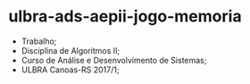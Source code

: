 # ulbra-ads-aepii-jogo-memoria

- Trabalho;
- Disciplina de Algoritmos II;
- Curso de Análise e Desenvolvimento de Sistemas;
- ULBRA Canoas-RS 2017/1;
 
